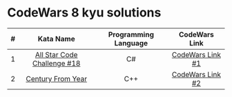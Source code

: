 # CodeWars 8 kyu solutions

|   #  |   Kata Name   |   Programming Language   |   CodeWars Link   |
|---|:----------:|:-------------:|:-------------:|
1 | [All Star Code Challenge #18](All_Star_Code_Challenge_18.md) | C# | [CodeWars Link #1](https://www.codewars.com/kata/5865918c6b569962950002a1) |
2 | [Century From Year](Century_From_Year.md) | C++ | [CodeWars Link #2](https://www.codewars.com/kata/5a3fe3dde1ce0e8ed6000097) |
